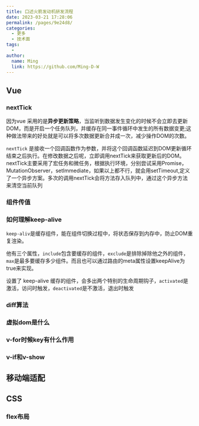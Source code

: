 ```yaml
---
title: 口述火箭发动机研发流程
date: 2023-03-21 17:28:06
permalink: /pages/9e24d8/
categories:
  - 更多
  - 技术面
tags:
  - 
author: 
  name: Ming
  link: https://github.com/Ming-D-W
---
```

## Vue

### nextTick

因为vue 采用的是**异步更新策略**，当监听到数据发生变化的时候不会立即去更新DOM，而是开启一个任务队列，并缓存在同一事件循环中发生的所有数据变更;这种做法带来的好处就是可以将多次数据更新合并成一次，减少操作DOM的次数。

`nextTick` 是接收一个回调函数作为参数，并将这个回调函数延迟到DOM更新循环结束之后执行。在修改数据之后呢，立即调用nextTick来获取更新后的DOM。nextTick主要采用了宏任务和微任务，根据执行环境，分别尝试采用Promise，MutationObserver，setImmediate，如果以上都不行，就会用setTimeout,定义了一个异步方案。多次的调用nextTick会将方法存入队列中，通过这个异步方法来清空当前队列

### 组件传值

### 如何理解keep-alive

`keep-aliv`是缓存组件，能在组件切换过程中，将状态保存到内存中，防止DOM重复渲染。

他有三个属性，`include`包含要缓存的组件，`exclude`是排除掉除他之外的组件，`max`是最多要缓存多少组件。而且也可以通过路由的meta属性设置keepAlive为true来实现。

设置了 keep-alive 缓存的组件，会多出两个特别的生命周期钩子，`activated`是激活，访问时触发，`deactivated`是不激活，退出时触发

### diff算法

### 虚拟dom是什么

### v-for时候key有什么作用

### v-if和v-show

## 移动端适配

## CSS

### flex布局
